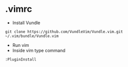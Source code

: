 # .vimrc

* Install Vundle
```
git clone https://github.com/VundleVim/Vundle.vim.git ~/.vim/bundle/Vundle.vim
```
* Run vim
* Inside vim type command 
```
:PluginInstall
```
